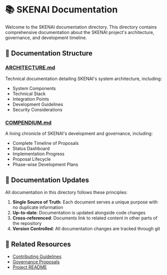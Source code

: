 # 📚 SKENAI Documentation

Welcome to the SKENAI documentation directory. This directory contains comprehensive documentation about the SKENAI project's architecture, governance, and development timeline.

## 📑 Documentation Structure

### [ARCHITECTURE.md](./ARCHITECTURE.md)
Technical documentation detailing SKENAI's system architecture, including:
- System Components
- Technical Stack
- Integration Points
- Development Guidelines
- Security Considerations

### [COMPENDIUM.md](./COMPENDIUM.md)
A living chronicle of SKENAI's development and governance, including:
- Complete Timeline of Proposals
- Status Dashboard
- Implementation Progress
- Proposal Lifecycle
- Phase-wise Development Plans

## 🔄 Documentation Updates

All documentation in this directory follows these principles:
1. **Single Source of Truth**: Each document serves a unique purpose with no duplicate information
2. **Up-to-date**: Documentation is updated alongside code changes
3. **Cross-referenced**: Documents link to related content in other parts of the repository
4. **Version Controlled**: All documentation changes are tracked through git

## 🔗 Related Resources

- [Contributing Guidelines](../CONTRIBUTING.md)
- [Governance Proposals](../governance/proposals/)
- [Project README](../README.md)
